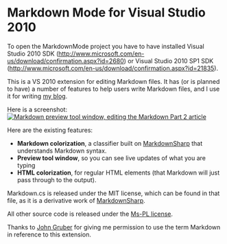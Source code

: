 # Markdown Mode for Visual Studio 2010

To open the MarkdownMode project you have to have installed Visual Studio 2010 SDK (http://www.microsoft.com/en-us/download/confirmation.aspx?id=2680) or Visual Studio 2010 SP1 SDK (http://www.microsoft.com/en-us/download/confirmation.aspx?id=21835).

This is a VS 2010 extension for editing Markdown files.  It has (or is planned to have) a number of features to help users write Markdown files, and I use it for writing [my blog][blog].

Here is a screenshot:
<a href="http://blogs.msdn.com/photos/noahric/images/9946409/original.aspx">
  <img src="http://blogs.msdn.com/photos/noahric/images/9946409/425x230.aspx" alt="Markdown preview tool window, editing the Markdown Part 2 article" />
</a>

Here are the existing features:

 * **Markdown colorization**, a classifier built on [MarkdownSharp][] that understands Markdown syntax.
 * **Preview tool window**, so you can see live updates of what you are typing
 * **HTML colorization**, for regular HTML elements (that Markdown will just pass through to the output).

Markdown.cs is released under the MIT license, which can be found in that file, as it is a derivative work of [MarkdownSharp][].

All other source code is released under the [Ms-PL license](http://www.opensource.org/licenses/ms-pl.html).

Thanks to [John Gruber][john-gruber] for giving me permission to use the term Markdown in reference to this extension.

 [MarkdownSharp]:http://code.google.com/p/markdownsharp/
 [blog]:http://blogs.msdn.com/noahric
 [john-gruber]:http://daringfireball.net/
